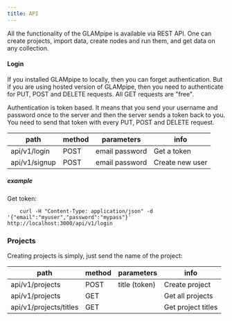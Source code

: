```yaml
---
title: API
---
```


All the functionality of the GLAMpipe is available via REST API. One can create projects, import data, create nodes and run them, and get data on any collection.

#### Login
If you installed GLAMpipe to locally, then you can forget authentication. But if you are using hosted version of GLAMpipe, then you need to authenticate for PUT, POST and DELETE requests. All GET requests are "free". 

Authentication is token based. It means that you send your username and password once to the server and then the server sends a token back to you. You need to send that token with every PUT, POST and DELETE request.

        
        
| path          | method | parameters     | info            |
|---------------|--------|----------------|-----------------|
| api/v1/login  | POST   | email password | Get a token     |
| api/v1/signup | POST   | email password | Create new user |

##### example

Get token:

		curl -H "Content-Type: application/json" -d '{"email":"myuser","password":"mypass"}' http://localhost:3000/api/v1/login

### Projects

Creating projects is simply, just send the name of the project:

| path                   | method | parameters    | info               |
|------------------------|--------|---------------|--------------------|
| api/v1/projects        | POST   | title (token) | Create project     |
| api/v1/projects        | GET    |               | Get all projects   |
| api/v1/projects/titles | GET    |               | Get project titles |